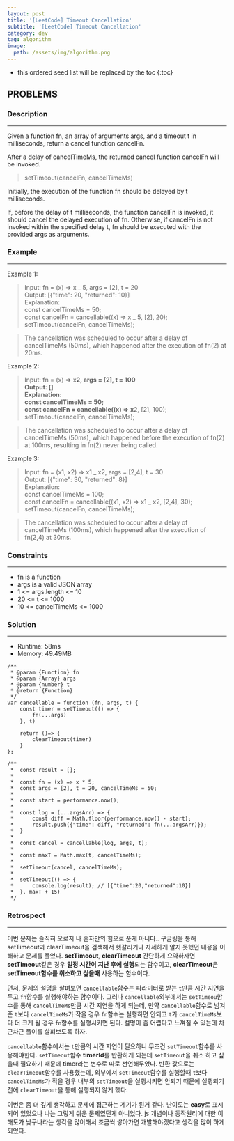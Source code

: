 ```yaml
---
layout: post
title: '[LeetCode] Timeout Cancellation'
subtitle: '[LeetCode] Timeout Cancellation'
category: dev
tag: algorithm
image:
  path: /assets/img/algorithm.png
---
```


<!-- prettier-ignore -->
* this ordered seed list will be replaced by the toc
{:toc}

## PROBLEMS

### **Description**

---

Given a function fn, an array of arguments args, and a timeout t in milliseconds, return a cancel function cancelFn.

After a delay of cancelTimeMs, the returned cancel function cancelFn will be invoked.

> setTimeout(cancelFn, cancelTimeMs)

Initially, the execution of the function fn should be delayed by t milliseconds.

If, before the delay of t milliseconds, the function cancelFn is invoked, it should cancel the delayed execution of fn. Otherwise, if cancelFn is not invoked within the specified delay t, fn should be executed with the provided args as arguments.

### **Example**

---

Example 1:

> Input: fn = (x) => x _ 5, args = [2], t = 20  
> Output: [{"time": 20, "returned": 10}]  
> Explanation:  
> const cancelTimeMs = 50;  
> const cancelFn = cancellable((x) => x _ 5, [2], 20);  
> setTimeout(cancelFn, cancelTimeMs);

> The cancellation was scheduled to occur after a delay of cancelTimeMs (50ms), which happened after the execution of fn(2) at 20ms.

Example 2:

> Input: fn = (x) => x**2, args = [2], t = 100  
> Output: []  
> Explanation:  
> const cancelTimeMs = 50;  
> const cancelFn = cancellable((x) => x**2, [2], 100);  
> setTimeout(cancelFn, cancelTimeMs);

> The cancellation was scheduled to occur after a delay of cancelTimeMs (50ms), which happened before the execution of fn(2) at 100ms, resulting in fn(2) never being called.

Example 3:

> Input: fn = (x1, x2) => x1 _ x2, args = [2,4], t = 30  
> Output: [{"time": 30, "returned": 8}]  
> Explanation:  
> const cancelTimeMs = 100;  
> const cancelFn = cancellable((x1, x2) => x1 _ x2, [2,4], 30);  
> setTimeout(cancelFn, cancelTimeMs);

> The cancellation was scheduled to occur after a delay of cancelTimeMs (100ms), which happened after the execution of fn(2,4) at 30ms.

### **Constraints**

---

- fn is a function
- args is a valid JSON array
- 1 <= args.length <= 10
- 20 <= t <= 1000
- 10 <= cancelTimeMs <= 1000

### Solution

---

- Runtime: 58ms
- Memory: 49.49MB

```
/**
 * @param {Function} fn
 * @param {Array} args
 * @param {number} t
 * @return {Function}
 */
var cancellable = function (fn, args, t) {
    const timer = setTimeout(() => {
        fn(...args)
    }, t)

    return ()=> {
        clearTimeout(timer)
    }
};

/**
 *  const result = [];
 *
 *  const fn = (x) => x * 5;
 *  const args = [2], t = 20, cancelTimeMs = 50;
 *
 *  const start = performance.now();
 *
 *  const log = (...argsArr) => {
 *      const diff = Math.floor(performance.now() - start);
 *      result.push({"time": diff, "returned": fn(...argsArr)});
 *  }
 *
 *  const cancel = cancellable(log, args, t);
 *
 *  const maxT = Math.max(t, cancelTimeMs);
 *
 *  setTimeout(cancel, cancelTimeMs);
 *
 *  setTimeout(() => {
 *      console.log(result); // [{"time":20,"returned":10}]
 *  }, maxT + 15)
 */
```

### Retrospect

---

이번 문제는 솔직히 오로지 나 혼자만의 힘으로 푼게 아니다.. 구글링을 통해 setTimeout과 clearTimeout을 검색해서 헷갈리거나 자세하게 알지 못했던 내용을 이해하고 문제를 풀었다. **setTimeout**, **clearTimeout** 간단하게 요약하자면 **setTimeout**같은 경우 **일정 시간이 지난 후에 실행**되는 함수이고, **clearTimeout**은 s**etTimeout함수를 취소하고 싶을때** 사용하는 함수이다.

먼저, 문제의 설명을 살펴보면 `cancellable`함수는 파라미터로 받는 `t`만큼 시간 지연을 두고 `fn`함수를 실행해야하는 함수이다. 그러나 `cancellable`외부에서는 `setTimeou`함수를 통해 `cancelTimeMs`만큼 시간 지연을 하게 되는데, 만약 `cancellable`함수로 넘겨준 `t`보다 `cancelTimeMs`가 작을 경우 `fn`함수는 실행하면 안되고 `t`가 `cancelTimeMs`보다 더 크게 될 경우 `fn`함수를 실행시키면 된다. 설명이 좀 어렵다고 느껴질 수 있는데 차근차근 풀이를 살펴보도록 하자.

`cancellable`함수에서는 `t`만큼의 시간 지연이 필요하니 무조건 `setTimeout`함수를 사용해야한다. `setTimeout`함수 **timerId**를 반환하게 되는데 `setTimeout`을 취소 하고 싶을때 필요하기 때문에 timer라는 변수로 따로 선언해두었다. 반환 값으로는 `clearTimeout`함수를 사용했는데, 외부에서 `setTimeout`함수를 실행할때 `t`보다 `cancelTimeMs`가 작을 경우 내부의 `setTimeout`을 실행시키면 안되기 때문에 실행되기 전에 `clearTimeout`을 통해 실행되지 않게 했다.

이번은 좀 더 깊게 생각하고 문제에 접근하는 계기가 된거 같다. 난이도는 **easy**로 표시되어 있었으나 나는 그렇게 쉬운 문제였던게 아니었다. js 개념이나 동작원리에 대한 이해도가 낮구나라는 생각을 많이해서 조금씩 쌓아가면 개발해야겠다고 생각을 많이 하게되었다.
